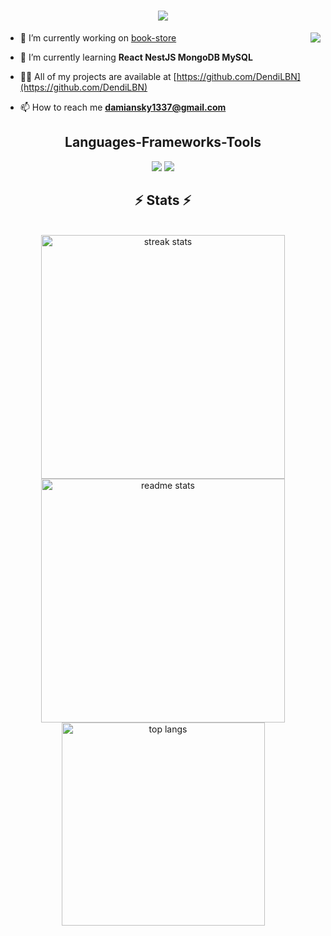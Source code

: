
<h1 align="center">
    <img src="https://readme-typing-svg.herokuapp.com/?font=Righteous&size=35&center=true&vCenter=true&width=500&height=70&duration=4000&lines=Hi+There!+👋;+I'm+Damian+!;" />
</h1>

<img align="right" src="https://visitor-badge.laobi.icu/badge?page_id=DendiLBN.DendiLBN" />

- 🔭 I’m currently working on [book-store](https://github.com/DendiLBN/bookStore)

- 🌱 I’m currently learning **React NestJS MongoDB MySQL**

- 👨‍💻 All of my projects are available at [https://github.com/DendiLBN](https://github.com/DendiLBN)

- 📫 How to reach me **damiansky1337@gmail.com**

<p align="left">
</p>

<h2 align="center">Languages-Frameworks-Tools</h2>
<div align="center">
    <img src="https://skillicons.dev/icons?i=react,bootstrap,html,css,github,sass,tailwind,git,typescript,javascript,typescript" />
    <img src="https://skillicons.dev/icons?i=firebase,mongodb,nextjs,mysql" /><br>
</div>

<h2 align="center">⚡ Stats ⚡</h2>
<br>
<div align="center">
  <!-- Streak Stats -->
  <img width=390 src="https://github-readme-streak-stats-dendilbn.vercel.app/?user=dendilbn&count_private=true&theme=react&border_radius=10" alt="streak stats"/>
  
  <!-- GitHub Stats -->
  <img width=390 src="https://github-readme-stats-dendilbn.vercel.app/api?username=dendilbn&count_private=true&show_icons=true&theme=react&rank_icon=github&border_radius=10" alt="readme stats" />
  
  <br/>
  
  <!-- Top Languages -->
  <img width=325 align="center" src="https://github-readme-stats-dendilbn.vercel.app/api/top-langs/?username=Dendilbn&langs_count=8&layout=compact&theme=react&border_radius=10&exclude_repo=github-readme-stats" alt="top langs" />
</div>
